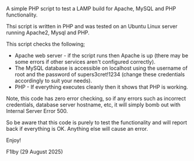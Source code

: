A simple PHP script to test a LAMP build for Apache, MySQL and PHP functionality.

Thsi script is written in PHP and was tested on an Ubuntu Linux server running Apache2, Mysql and PHP.

This script checks the following;
* Apache web server - if the script runs then Apache is up (there may be some errors if other services aren't configured correctly).
* The MySQL database is accessible on localhost using the username of root and the password of supers3cret!1234 (change these credentials accordingly to suit your needs).
* PHP - If everything executes cleanly then it shows that PHP is working.

Note, this code has zero error checking, so if any errors such as incorrect credentials, database server hostname, etc, it will simply bomb out with Internal Server Error 500.

So be aware that this code is purely to test the functionality and will report back if everything is OK. Anything else will cause an error.

Enjoy!

F1lby  (29 August 2025)
